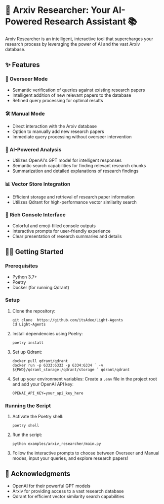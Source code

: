 # 🚀 Arxiv Researcher: Your AI-Powered Research Assistant 📚

Arxiv Researcher is an intelligent, interactive tool that supercharges your research process by leveraging the power of AI and the vast Arxiv database.

## ✨ Features

### 🤖 Overseer Mode
- Semantic verification of queries against existing research papers
- Intelligent addition of new relevant papers to the database
- Refined query processing for optimal results

### 🛠 Manual Mode
- Direct interaction with the Arxiv database
- Option to manually add new research papers
- Immediate query processing without overseer intervention

### 🧠 AI-Powered Analysis
- Utilizes OpenAI's GPT model for intelligent responses
- Semantic search capabilities for finding relevant research chunks
- Summarization and detailed explanations of research findings

### 📊 Vector Store Integration
- Efficient storage and retrieval of research paper information
- Utilizes Qdrant for high-performance vector similarity search

### 🎨 Rich Console Interface
- Colorful and emoji-filled console outputs
- Interactive prompts for user-friendly experience
- Clear presentation of research summaries and details

## 🏃‍♂️ Getting Started

### Prerequisites
- Python 3.7+
- Poetry
- Docker (for running Qdrant)

### Setup

1. Clone the repository:
   ```
   git clone  https://github.com/itsAdee/Light-Agents
   cd Light-Agents
   ```

2. Install dependencies using Poetry:
   ```
   poetry install
   ```

3. Set up Qdrant:
   ```
   docker pull qdrant/qdrant
   docker run -p 6333:6333 -p 6334:6334 ` -v ${PWD}/qdrant_storage:/qdrant/storage ` qdrant/qdrant
   ```

4. Set up your environment variables:
   Create a `.env` file in the project root and add your OpenAI API key:
   ```
   OPENAI_API_KEY=your_api_key_here
   ```

### Running the Script

1. Activate the Poetry shell:
   ```
   poetry shell
   ```

2. Run the script:
   ```
   python examples/arxiv_researcher/main.py
   ```
3. Follow the interactive prompts to choose between Overseer and Manual modes, input your queries, and explore research papers!

## 🙏 Acknowledgments

- OpenAI for their powerful GPT models
- Arxiv for providing access to a vast research database
- Qdrant for efficient vector similarity search capabilities

```